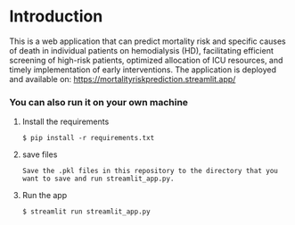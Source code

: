 # Introduction

This is a web application that can predict mortality risk and specific causes of death in individual patients on hemodialysis (HD), facilitating efficient screening of high-risk patients, optimized allocation of ICU resources, and timely implementation of early interventions. The application is deployed and available on: https://mortalityriskprediction.streamlit.app/

### You can also run it on your own machine

1. Install the requirements

   ```
   $ pip install -r requirements.txt
   ```

2. save files

   ```
   Save the .pkl files in this repository to the directory that you want to save and run streamlit_app.py.
   ```

3. Run the app

   ```
   $ streamlit run streamlit_app.py
   ```
